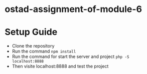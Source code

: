 # ostad-assignment-of-module-6
# Setup Guide
* Clone the repository
* Run the command `npm install`
* Run the command for start the server and project `php -S localhost:8888`
* Then visite localhost:8888 and test the project